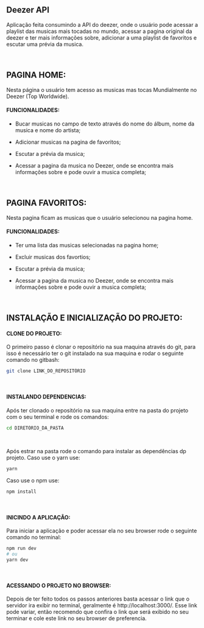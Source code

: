 ## Deezer API

Aplicação feita consumindo a API do deezer, onde o usuário pode acessar a playlist das musicas mais tocadas no mundo, acessar a pagina original da deezer e ter mais informações sobre, adicionar a uma playlist de favoritos e escutar uma prévia da musica.

<br>

## PAGINA HOME:
Nesta página o usuário tem acesso as musicas mas tocas Mundialmente no Deezer (Top Worldwide).

<h4>FUNCIONALIDADES:</h4>


- Bucar musicas no campo de texto através do nome do álbum, nome da musica e nome do artista;


- Adicionar musicas na pagina de favoritos;


- Escutar a prévia da musica;


- Acessar a pagina da musica no Deezer, onde se encontra mais informações sobre e pode ouvir a musica completa;

<br>

## PAGINA FAVORITOS:
Nesta pagina ficam as musicas que o usuário selecionou na pagina home.

<h4>FUNCIONALIDADES:</h4>


- Ter uma lista das musicas selecionadas na pagina home;


- Excluir musicas dos favortios;


- Escutar a prévia da musica;


- Acessar a pagina da musica no Deezer, onde se encontra mais informações sobre e pode ouvir a musica completa;

<br>

## INSTALAÇÃO E INICIALIZAÇÃO DO PROJETO:

<h4>CLONE DO PROJETO:</h4>

O primeiro passo é clonar o repositório na sua maquina através do git, para isso é necessário ter o git instalado na sua maquina e rodar o seguinte comando no gitbash:

```bash
git clone LINK_DO_REPOSITÓRIO
```

<br>

<h4>INSTALANDO DEPENDENCIAS:</h4>

Após ter clonado o repositório na sua maquina entre na pasta do projeto com o seu terminal e rode os comandos:

```bash
cd DIRETÓRIO_DA_PASTA
```

<br>

Após estrar na pasta rode o comando para instalar as dependências dp projeto.
Caso use o yarn use:
````bash
yarn
````
Caso use o npm use:
````bash
npm install
````
<br>

<h4>INICINDO A APLICAÇÂO:</h4>

Para iniciar a aplicação e poder acessar ela no seu browser rode o seguinte comando no terminal:

```bash
npm run dev
# ou
yarn dev
```

<br>

<h4>ACESSANDO O PROJETO NO BROWSER:</h4>

Depois de ter feito todos os passos anteriores basta acessar o link que o servidor ira exibir no terminal, geralmente é http://localhost:3000/. Esse link pode variar, então recomendo que confira o link que será exibido no seu terminar e cole este link no seu browser de preferencia.
